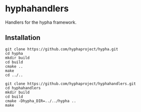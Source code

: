 # hyphahandlers

Handlers for the hypha framework.

## Installation

```{r, engine='bash', count_lines}
git clone https://github.com/hyphaproject/hypha.git
cd hypha
mkdir build
cd build
cmake ..
make
cd ../..

git clone https://github.com/hyphaproject/hyphahandlers.git
cd hyphahandlers
mkdir build
cd build
cmake -Dhypha_DIR=../../hypha ..
make
```
